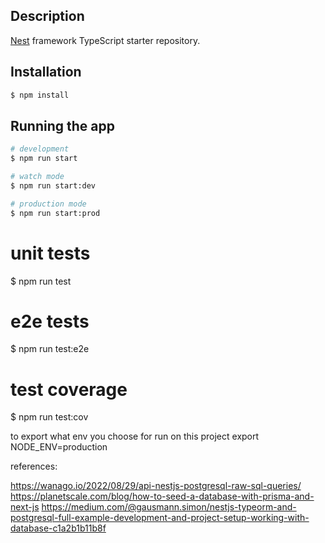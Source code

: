 ## Description

[Nest](https://github.com/nestjs/nest) framework TypeScript starter repository.

## Installation

```bash
$ npm install
```

## Running the app

```bash
# development
$ npm run start

# watch mode
$ npm run start:dev

# production mode
$ npm run start:prod
```

# unit tests
$ npm run test

# e2e tests
$ npm run test:e2e

# test coverage
$ npm run test:cov

to export what env you choose for run on this project
export NODE_ENV=production


references:

https://wanago.io/2022/08/29/api-nestjs-postgresql-raw-sql-queries/
https://planetscale.com/blog/how-to-seed-a-database-with-prisma-and-next-js
https://medium.com/@gausmann.simon/nestjs-typeorm-and-postgresql-full-example-development-and-project-setup-working-with-database-c1a2b1b11b8f